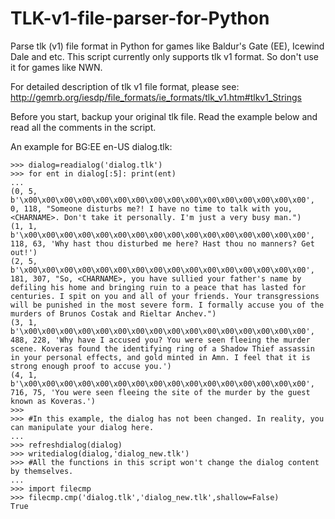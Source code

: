 TLK-v1-file-parser-for-Python
=============================

Parse tlk (v1) file format in Python for games like Baldur's Gate (EE), Icewind Dale and etc.
This script currently only supports tlk v1 format. So don't use it for games like NWN.

For detailed description of tlk v1 file format, please see:
http://gemrb.org/iesdp/file_formats/ie_formats/tlk_v1.htm#tlkv1_Strings

Before you start, backup your original tlk file. Read the example below and read all the comments in the script.

An example for BG:EE en-US dialog.tlk:
```
>>> dialog=readialog('dialog.tlk')
>>> for ent in dialog[:5]: print(ent)
... 
(0, 5, b'\x00\x00\x00\x00\x00\x00\x00\x00\x00\x00\x00\x00\x00\x00\x00\x00', 0, 118, "Someone disturbs me?! I have no time to talk with you, <CHARNAME>. Don't take it personally. I'm just a very busy man.")
(1, 1, b'\x00\x00\x00\x00\x00\x00\x00\x00\x00\x00\x00\x00\x00\x00\x00\x00', 118, 63, 'Why hast thou disturbed me here? Hast thou no manners? Get out!')
(2, 5, b'\x00\x00\x00\x00\x00\x00\x00\x00\x00\x00\x00\x00\x00\x00\x00\x00', 181, 307, "So, <CHARNAME>, you have sullied your father's name by defiling his home and bringing ruin to a peace that has lasted for centuries. I spit on you and all of your friends. Your transgressions will be punished in the most severe form. I formally accuse you of the murders of Brunos Costak and Rieltar Anchev.")
(3, 1, b'\x00\x00\x00\x00\x00\x00\x00\x00\x00\x00\x00\x00\x00\x00\x00\x00', 488, 228, 'Why have I accused you? You were seen fleeing the murder scene. Koveras found the identifying ring of a Shadow Thief assassin in your personal effects, and gold minted in Amn. I feel that it is strong enough proof to accuse you.')
(4, 1, b'\x00\x00\x00\x00\x00\x00\x00\x00\x00\x00\x00\x00\x00\x00\x00\x00', 716, 75, 'You were seen fleeing the site of the murder by the guest known as Koveras.')
>>> 
>>> #In this example, the dialog has not been changed. In reality, you can manipulate your dialog here. 
... 
>>> refreshdialog(dialog)
>>> writedialog(dialog,'dialog_new.tlk')
>>> #All the functions in this script won't change the dialog content by themselves.
... 
>>> import filecmp
>>> filecmp.cmp('dialog.tlk','dialog_new.tlk',shallow=False)
True
```


